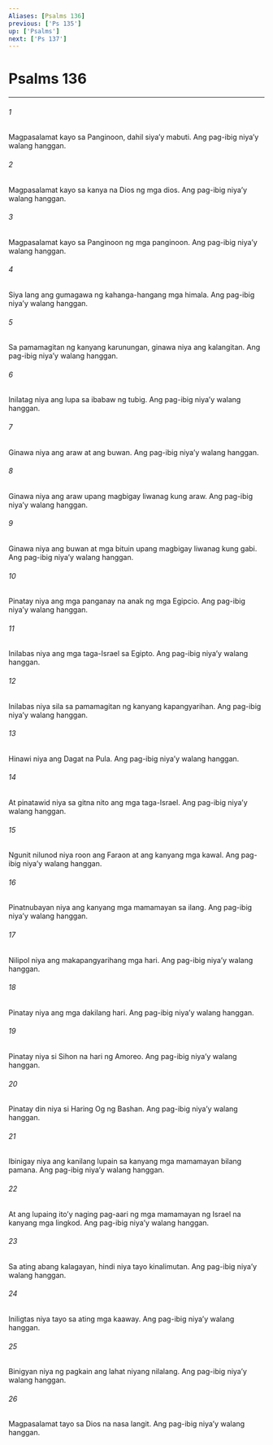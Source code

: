 ```yaml
---
Aliases: [Psalms 136]
previous: ['Ps 135']
up: ['Psalms']
next: ['Ps 137']
---
```

# Psalms 136

***

###### 1
Magpasalamat kayo sa Panginoon, dahil siyaʼy mabuti. Ang pag-ibig niyaʼy walang hanggan. 

###### 2
Magpasalamat kayo sa kanya na Dios ng mga dios. Ang pag-ibig niyaʼy walang hanggan. 

###### 3
Magpasalamat kayo sa Panginoon ng mga panginoon. Ang pag-ibig niyaʼy walang hanggan. 

###### 4
Siya lang ang gumagawa ng kahanga-hangang mga himala. Ang pag-ibig niyaʼy walang hanggan. 

###### 5
Sa pamamagitan ng kanyang karunungan, ginawa niya ang kalangitan. Ang pag-ibig niyaʼy walang hanggan. 

###### 6
Inilatag niya ang lupa sa ibabaw ng tubig. Ang pag-ibig niyaʼy walang hanggan. 

###### 7
Ginawa niya ang araw at ang buwan. Ang pag-ibig niyaʼy walang hanggan. 

###### 8
Ginawa niya ang araw upang magbigay liwanag kung araw. Ang pag-ibig niyaʼy walang hanggan. 

###### 9
Ginawa niya ang buwan at mga bituin upang magbigay liwanag kung gabi. Ang pag-ibig niyaʼy walang hanggan. 

###### 10
Pinatay niya ang mga panganay na anak ng mga Egipcio. Ang pag-ibig niyaʼy walang hanggan. 

###### 11
Inilabas niya ang mga taga-Israel sa Egipto. Ang pag-ibig niyaʼy walang hanggan. 

###### 12
Inilabas niya sila sa pamamagitan ng kanyang kapangyarihan. Ang pag-ibig niyaʼy walang hanggan. 

###### 13
Hinawi niya ang Dagat na Pula. Ang pag-ibig niyaʼy walang hanggan. 

###### 14
At pinatawid niya sa gitna nito ang mga taga-Israel. Ang pag-ibig niyaʼy walang hanggan. 

###### 15
Ngunit nilunod niya roon ang Faraon at ang kanyang mga kawal. Ang pag-ibig niyaʼy walang hanggan. 

###### 16
Pinatnubayan niya ang kanyang mga mamamayan sa ilang. Ang pag-ibig niyaʼy walang hanggan. 

###### 17
Nilipol niya ang makapangyarihang mga hari. Ang pag-ibig niyaʼy walang hanggan. 

###### 18
Pinatay niya ang mga dakilang hari. Ang pag-ibig niyaʼy walang hanggan. 

###### 19
Pinatay niya si Sihon na hari ng Amoreo. Ang pag-ibig niyaʼy walang hanggan. 

###### 20
Pinatay din niya si Haring Og ng Bashan. Ang pag-ibig niyaʼy walang hanggan. 

###### 21
Ibinigay niya ang kanilang lupain sa kanyang mga mamamayan bilang pamana. Ang pag-ibig niyaʼy walang hanggan. 

###### 22
At ang lupaing itoʼy naging pag-aari ng mga mamamayan ng Israel na kanyang mga lingkod. Ang pag-ibig niyaʼy walang hanggan. 

###### 23
Sa ating abang kalagayan, hindi niya tayo kinalimutan. Ang pag-ibig niyaʼy walang hanggan. 

###### 24
Iniligtas niya tayo sa ating mga kaaway. Ang pag-ibig niyaʼy walang hanggan. 

###### 25
Binigyan niya ng pagkain ang lahat niyang nilalang. Ang pag-ibig niyaʼy walang hanggan. 

###### 26
Magpasalamat tayo sa Dios na nasa langit. Ang pag-ibig niyaʼy walang hanggan.
